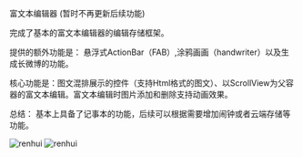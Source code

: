 富文本编辑器 (暂时不再更新后续功能)

完成了基本的富文本编辑器的编辑存储框架。

提供的额外功能是： 悬浮式ActionBar（FAB）,涂鸦画画（handwriter）以及生成长微博的功能。

核心功能是：图文混排展示的控件（支持Html格式的图文）、以ScrollView为父容器的富文本编辑。富文本编辑时图片添加和删除支持动画效果。

总结： 基本上具备了记事本的功能，后续可以根据需要增加闹钟或者云端存储等功能。

![renhui](https://github.com/renhui/RichEditor/blob/master/screenshot/device-2016-03-10-145401.png)
![renhui](https://github.com/renhui/RichEditor/blob/master/screenshot/device-2016-03-10-145716.png)
